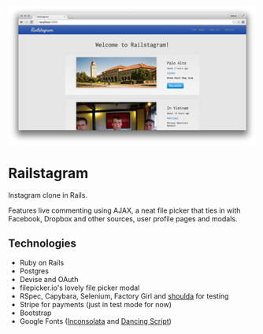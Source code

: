 ![Screenshot - main page](screenshot1.jpg)

# Railstagram

Instagram clone in Rails.

Features live commenting using AJAX, a neat file picker that ties in with Facebook, Dropbox and other sources, user profile pages and modals.

## Technologies

* Ruby on Rails
* Postgres
* Devise and OAuth
* filepicker.io's lovely file picker modal
* RSpec, Capybara, Selenium, Factory Girl and [shoulda](https://github.com/thoughtbot/shoulda) for testing
* Stripe for payments (just in test mode for now)
* Bootstrap
* Google Fonts ([Inconsolata](https://www.google.com/fonts/specimen/Inconsolata) and [Dancing Script](https://www.google.com/fonts/specimen/Dancing+Script))
